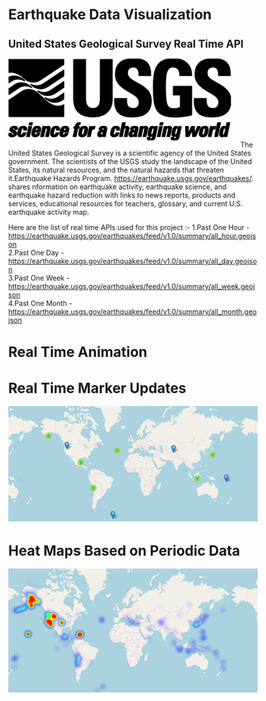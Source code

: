 # Earthquake Data Visualization

## United States Geological Survey Real Time API 
![GTD Logo](/image/usgs.png)
The United States Geological Survey is a scientific agency of the United States government. The scientists of the USGS study the landscape of the United States, its natural resources, and the natural hazards that threaten it.Earthquake Hazards Program. https://earthquake.usgs.gov/earthquakes/. shares nformation on earthquake activity, earthquake science, and earthquake hazard reduction with links to news reports, products and services, educational resources for teachers, glossary, and current U.S. earthquake activity map.

Here are the list of real time APIs used for this project :-
1.Past One Hour - https://earthquake.usgs.gov/earthquakes/feed/v1.0/summary/all_hour.geojson  
2.Past One Day - https://earthquake.usgs.gov/earthquakes/feed/v1.0/summary/all_day.geojson  
3.Past One Week - https://earthquake.usgs.gov/earthquakes/feed/v1.0/summary/all_week.geojson  
4.Past One Month - https://earthquake.usgs.gov/earthquakes/feed/v1.0/summary/all_month.geojson  

# Real Time Animation

# Real Time Marker Updates
![GTD Logo](/image/edv1.png)

# Heat Maps Based on Periodic Data
![GTD Logo](/image/edv2.png)
